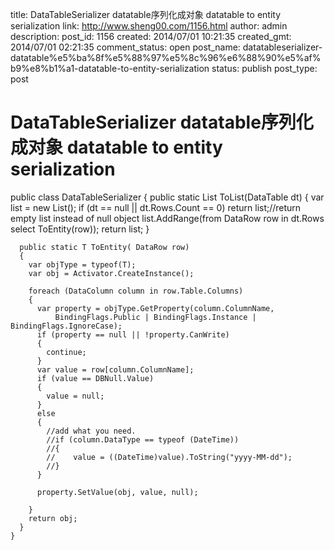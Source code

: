 title: DataTableSerializer datatable序列化成对象 datatable to entity serialization
link: http://www.sheng00.com/1156.html
author: admin
description: 
post_id: 1156
created: 2014/07/01 10:21:35
created_gmt: 2014/07/01 02:21:35
comment_status: open
post_name: datatableserializer-datatable%e5%ba%8f%e5%88%97%e5%8c%96%e6%88%90%e5%af%b9%e8%b1%a1-datatable-to-entity-serialization
status: publish
post_type: post

# DataTableSerializer datatable序列化成对象 datatable to entity serialization

public class DataTableSerializer
    {
      public static List ToList(DataTable dt)
      {
        var list = new List();
        if (dt == null || dt.Rows.Count == 0)
          return list;//return empty list instead of null object
        list.AddRange(from DataRow row in dt.Rows select ToEntity(row));
        return list;
      }
    
      public static T ToEntity( DataRow row)
      {
        var objType = typeof(T);
        var obj = Activator.CreateInstance();
    
        foreach (DataColumn column in row.Table.Columns)
        {
          var property = objType.GetProperty(column.ColumnName,
              BindingFlags.Public | BindingFlags.Instance | BindingFlags.IgnoreCase);
          if (property == null || !property.CanWrite)
          {
            continue;
          }
          var value = row[column.ColumnName];
          if (value == DBNull.Value)
          {
            value = null;
          }
          else
          {
            //add what you need.
            //if (column.DataType == typeof (DateTime))
            //{
            //    value = ((DateTime)value).ToString("yyyy-MM-dd");
            //}
          }
    
          property.SetValue(obj, value, null);
    
        }
        return obj;
      }
    }